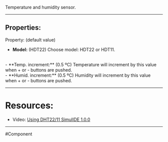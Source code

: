 Temperature and humidity sensor.

---

## Properties:

Property: (default value)

- **Model:** (HDT22)
   Choose model: HDT22 or HDT11.
<br>
- **Temp. increment:** (0.5 ºC)
   Temperature will increment by this value when + or - buttons are pushed.
<br>
- **Humid. increment:** (0.5 ºC)
   Humidity will increment by this value when + or - buttons are pushed.

---

# Resources:

- Video: [Using DHT22/11 SimulIDE 1.0.0](https://www.youtube.com/watch?v=Kz2MYl6IiSo)

---

#Component 